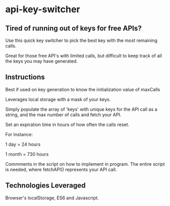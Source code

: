 # api-key-switcher

## Tired of running out of keys for free APIs?

Use this quick key switcher to pick the best key with the most remaining calls.

Great for those free API's with limited calls, but difficult to keep track of all the keys you may have generated.

## Instructions
Best if used on key generation to know the initialization value of maxCalls

Leverages local storage with a mask of your keys.

Simply populate the array of 'keys' with unique keys for the API call as a string, and the max number of calls and fetch your API.

Set an expiration time in hours of how often the calls reset. 

For Instance:

1 day = 24 hours

1 month = 730 hours

Commments in the script on how to implement in program. The entire script is needed, where fetchAPI() represents your API call. 

## Technologies Leveraged

Browser's localStorage, ES6 and Javascript.
